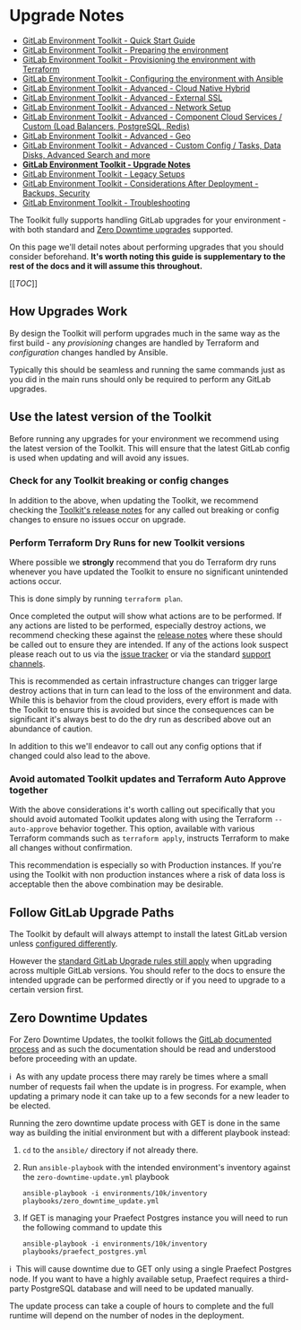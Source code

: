 # Upgrade Notes

- [GitLab Environment Toolkit - Quick Start Guide](environment_quick_start_guide.md)
- [GitLab Environment Toolkit - Preparing the environment](environment_prep.md)
- [GitLab Environment Toolkit - Provisioning the environment with Terraform](environment_provision.md)
- [GitLab Environment Toolkit - Configuring the environment with Ansible](environment_configure.md)
- [GitLab Environment Toolkit - Advanced - Cloud Native Hybrid](environment_advanced_hybrid.md)
- [GitLab Environment Toolkit - Advanced - External SSL](environment_advanced_ssl.md)
- [GitLab Environment Toolkit - Advanced - Network Setup](environment_advanced_network.md)
- [GitLab Environment Toolkit - Advanced - Component Cloud Services / Custom (Load Balancers, PostgreSQL, Redis)](environment_advanced_services.md)
- [GitLab Environment Toolkit - Advanced - Geo](environment_advanced_geo.md)
- [GitLab Environment Toolkit - Advanced - Custom Config / Tasks, Data Disks, Advanced Search and more](environment_advanced.md)
- [**GitLab Environment Toolkit - Upgrade Notes**](environment_upgrades.md)
- [GitLab Environment Toolkit - Legacy Setups](environment_legacy.md)
- [GitLab Environment Toolkit - Considerations After Deployment - Backups, Security](environment_post_considerations.md)
- [GitLab Environment Toolkit - Troubleshooting](environment_troubleshooting.md)

The Toolkit fully supports handling GitLab upgrades for your environment - with both standard and [Zero Downtime upgrades](https://docs.gitlab.com/ee/update/zero_downtime.html) supported.

On this page we'll detail notes about performing upgrades that you should consider beforehand. **It's worth noting this guide is supplementary to the rest of the docs and it will assume this throughout.**

[[_TOC_]]

## How Upgrades Work

By design the Toolkit will perform upgrades much in the same way as the first build - any _provisioning_ changes are handled by Terraform and _configuration_ changes handled by Ansible.

Typically this should be seamless and running the same commands just as you did in the main runs should only be required to perform any GitLab upgrades.

## Use the latest version of the Toolkit

Before running any upgrades for your environment we recommend using the latest version of the Toolkit. This will ensure that the latest GitLab config is used when updating and will avoid any issues.

### Check for any Toolkit breaking or config changes

In addition to the above, when updating the Toolkit, we recommend checking the [Toolkit's release notes](https://gitlab.com/gitlab-org/gitlab-environment-toolkit/-/releases) for any called out breaking or config changes to ensure no issues occur on upgrade.

### Perform Terraform Dry Runs for new Toolkit versions

Where possible we **strongly** recommend that you do Terraform dry runs whenever you have updated the Toolkit to ensure no significant unintended actions occur.

This is done simply by running `terraform plan`.

Once completed the output will show what actions are to be performed. If any actions are listed to be performed, especially destroy actions, we recommend checking these against the [release notes](https://gitlab.com/gitlab-org/gitlab-environment-toolkit/-/releases) where these should be called out to ensure they are intended. If any of the actions look suspect please reach out to us via the [issue tracker](https://gitlab.com/gitlab-org/gitlab-environment-toolkit/-/issues) or via the standard [support channels](https://about.gitlab.com/support/).

This is recommended as certain infrastructure changes can trigger large destroy actions that in turn can lead to the loss of the environment and data. While this is behavior from the cloud providers, every effort is made with the Toolkit to ensure this is avoided but since the consequences can be significant it's always best to do the dry run as described above out an abundance of caution.

In addition to this we'll endeavor to call out any config options that if changed could also lead to the above.

### Avoid automated Toolkit updates and Terraform Auto Approve together

With the above considerations it's worth calling out specifically that you should avoid automated Toolkit updates along with using the Terraform `--auto-approve` behavior together. This option, available with various Terraform commands such as `terraform apply`, instructs Terraform to make all changes without confirmation.

This recommendation is especially so with Production instances. If you're using the Toolkit with non production instances where a risk of data loss is acceptable then the above combination may be desirable.

## Follow GitLab Upgrade Paths

The Toolkit by default will always attempt to install the latest GitLab version unless [configured differently](environment_configure.md#selecting-what-gitlab-version-to-install).

However the [standard GitLab Upgrade rules still apply](https://docs.gitlab.com/ee/update/#upgrade-paths) when upgrading across multiple GitLab versions. You should refer to the docs to ensure the intended upgrade can be performed directly or if you need to upgrade to a certain version first.

## Zero Downtime Updates

For Zero Downtime Updates, the toolkit follows the [GitLab documented process](https://docs.gitlab.com/omnibus/update/README.html#zero-downtime-updates) and as such the documentation should be read and understood before proceeding with an update.

:information_source:&nbsp; As with any update process there may rarely be times where a small number of requests fail when the update is in progress. For example, when updating a primary node it can take up to a few seconds for a new leader to be elected.

Running the zero downtime update process with GET is done in the same way as building the initial environment but with a different playbook instead:

1. `cd` to the `ansible/` directory if not already there.
1. Run `ansible-playbook` with the intended environment's inventory against the `zero-downtime-update.yml` playbook

    `ansible-playbook -i environments/10k/inventory playbooks/zero_downtime_update.yml`

1. If GET is managing your Praefect Postgres instance you will need to run the following command to update this

    `ansible-playbook -i environments/10k/inventory playbooks/praefect_postgres.yml`

:information_source:&nbsp; This will cause downtime due to GET only using a single Praefect Postgres node.
  If you want to have a highly available setup, Praefect requires a third-party PostgreSQL database and will need to be updated manually.

The update process can take a couple of hours to complete and the full runtime will depend on the number of nodes in the deployment.
